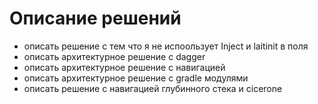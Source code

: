 # Описание решений

- описать решение с тем что я не испоользует Inject и laitinit в поля
- описать архитектурное решение с dagger
- описать архитектурное решение с навигацией
- описать архитектурное решение с gradle модулями
- описать решение с навигацией глубинного стека и cicerone
